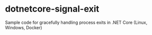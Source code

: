 # dotnetcore-signal-exit
Sample code for gracefully handling process exits in .NET Core (Linux, Windows, Docker)

